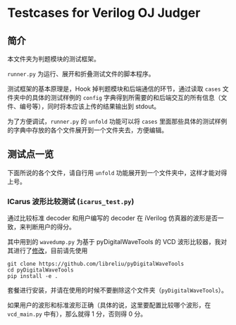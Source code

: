 # Testcases for Verilog OJ Judger

## 简介

本文件夹为判题模块的测试框架。

`runner.py` 为运行、展开和折叠测试文件的脚本程序。

测试框架的基本原理是，Hook 掉判题模块和后端通信的环节，通过读取 `cases` 文件夹中的具体的测试样例的 `config` 字典得到所需要的和后端交互的所有信息（文件、编号等），同时将本应该上传的结果输出到 stdout。

为了方便调试，`runner.py` 的 `unfold` 功能可以将 `cases` 里面那些具体的测试样例的字典中存放的各个文件展开到一个文件夹去，方便编辑。

## 测试点一览

下面所说的各个文件，请自行用 `unfold` 功能展开到一个文件夹中，这样才能对得上号。

### ICarus 波形比较测试 (`icarus_test.py`)

通过比较标准 decoder 和用户编写的 decoder 在 iVerilog 仿真器的波形是否一致，来判断用户的得分。

其中用到的 `wavedump.py` 为基于 pyDigitalWaveTools 的 VCD 波形比较器，我对其进行了[修改](https://github.com/libreliu/pyDigitalWaveTools)，目前请先使用

```
git clone https://github.com/libreliu/pyDigitalWaveTools
cd pyDigitalWaveTools
pip install -e .
```

套餐进行安装，并请在使用的时候不要删除这个文件夹（`pyDigitalWaveTools`）。

如果用户的波形和标准波形正确（具体的说，这里要配置比较哪个波形，在 `vcd_main.py` 中有），那么就得 1 分，否则得 0 分。
